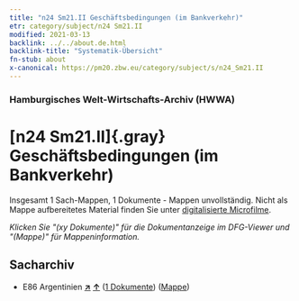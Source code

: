 ```yaml
---
title: "n24 Sm21.II Geschäftsbedingungen (im Bankverkehr)"
etr: category/subject/n24 Sm21.II
modified: 2021-03-13
backlink: ../../about.de.html
backlink-title: "Systematik-Übersicht"
fn-stub: about
x-canonical: https://pm20.zbw.eu/category/subject/s/n24_Sm21.II
---
```


### Hamburgisches Welt-Wirtschafts-Archiv (HWWA)
# [n24 Sm21.II]{.gray}&#8201; Geschäftsbedingungen (im Bankverkehr)&#160; 




Insgesamt 1 Sach-Mappen, 1 Dokumente - Mappen unvollständig.
Nicht als Mappe aufbereitetes Material finden Sie unter [digitalisierte Microfilme](/film/h1_sh.de.html).

_Klicken Sie "(xy Dokumente)" für die Dokumentanzeige im DFG-Viewer und "(Mappe)" für Mappeninformation._

## Sacharchiv



- E86 Argentinien [**&nearr;**](../../../geo/i/141692/about.de.html "Argentinien (alle Mappen)") [**&uarr;**](../../../geo/about.de.html#E86 "Ländersystematik") (<a href="https://pm20.zbw.eu/dfgview/sh/141692,161717" title="über: Argentinien : Geschäftsbedingungen (im Bankverkehr)" target="_blank">1 Dokumente</a>) ([Mappe](../../../../folder/sh/1416xx/141692/1617xx/161717/about.de.html))


